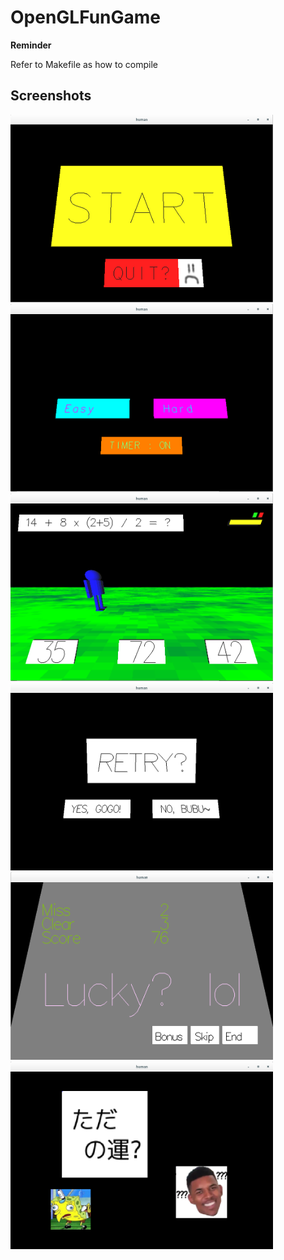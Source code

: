# OpenGLFunGame

**Reminder**

Refer to Makefile as how to compile

## Screenshots

<img src="/screenshot/test1.jpg" alt="test1.jpg" width="420px" height="300px"> <img src="/screenshot/test2.jpg" alt="test2.jpg" width="420px" height="300px">
<img src="/screenshot/test3.jpg" alt="test3.jpg" width="420px" height="300px"> <img src="/screenshot/test4.jpg" alt="test4.jpg" width="420px" height="300px">
<img src="/screenshot/test5.jpg" alt="test5.jpg" width="420px" height="300px"> <img src="/screenshot/test6.jpg" alt="test6.jpg" width="420px" height="300px">
